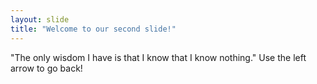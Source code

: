 ```yaml
---
layout: slide
title: "Welcome to our second slide!"
---
```

"The only wisdom I have is that I know that I know nothing."
Use the left arrow to go back!
